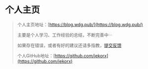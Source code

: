 # 个人主页

> 个人主页地址：[https://blog.wdg.pub/](https://blog.wdg.pub/)  
>   
> 主要是个人学习、工作经验的总结，不断完善中···  
>   
> 如果存在错误，或者有好的建议还请多指教，[提交反馈](https://github.com/jekorx/website/issues/new)  
>   
> 个人GitHub地址：[https://github.com/jekorx](https://github.com/jekorx)  
